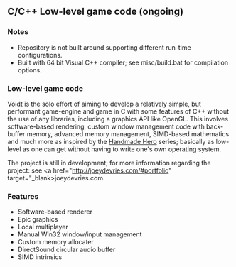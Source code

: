 ## C/C++ Low-level game code (ongoing)

### Notes

- Repository is not built around supporting different run-time configurations.
- Built with 64 bit Visual C++ compiler; see misc/build.bat for compilation options.

### Low-level game code

Voidt is the solo effort of aiming to develop a relatively simple, but performant game-engine and game in C with some features of C++ without the use of any libraries, including a graphics API like OpenGL. This involves software-based rendering, custom window management code with back-buffer memory, advanced memory management, SIMD-based mathematics and much more as inspired by the [Handmade Hero](https://handmadehero.org/) series; basically as low-level as one can get without having to write one's own operating system.

The project is still in development; for more information regarding the project: see <a href="http://joeydevries.com/#portfolio" target="_blank>joeydevries.com</a>.

### Features

- Software-based renderer
- Epic graphics
- Local multiplayer
- Manual Win32 window/input management
- Custom memory allocater
- DirectSound circular audio buffer
- SIMD intrinsics